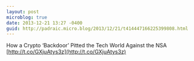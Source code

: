 ```yaml
---
layout: post
microblog: true
date: 2013-12-21 13:27 -0400
guid: http://padraic.micro.blog/2013/12/21/t414447166225399808.html
---
```

How a Crypto ‘Backdoor’ Pitted the Tech World Against the NSA [http://t.co/GXjuAtys3z](http://t.co/GXjuAtys3z)
